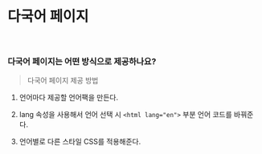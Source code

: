 # 다국어 페이지

<br/>

### 다국어 페이지는 어떤 방식으로 제공하나요?

> 다국어 페이지 제공 방법

1. 언어마다 제공할 언어팩을 만든다.

1. lang 속성을 사용해서 언어 선택 시 `<html lang="en">` 부분 언어 코드를 바꿔준다.

1. 언어별로 다른 스타일 CSS를 적용해준다.

